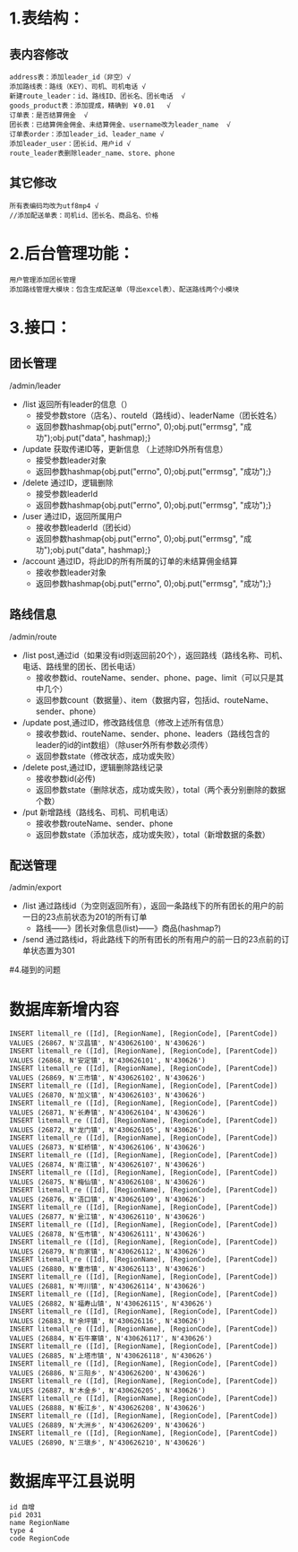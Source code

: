 # 1.表结构：
## 表内容修改
	address表：添加leader_id（非空）√
	添加路线表：路线（KEY）、司机、司机电话 √
	新建route_leader：id、路线ID、团长名、团长电话  √  
	goods_product表：添加提成，精确到 ￥0.01   √
	订单表：是否结算佣金  √
	团长表：已结算佣金佣金、未结算佣金、username改为leader_name  √
	订单表order：添加leader_id、leader_name √
	添加leader_user：团长id、用户id √
	route_leader表删除leader_name、store、phone

## 其它修改
	所有表编码均改为utf8mp4 √
	//添加配送单表：司机id、团长名、商品名、价格

# 2.后台管理功能：
	用户管理添加团长管理
	添加路线管理大模块：包含生成配送单（导出excel表）、配送路线两个小模块

# 3.接口：
## 团长管理
/admin/leader
* /list 返回所有leader的信息（）
	* 接受参数store（店名）、routeId（路线id）、leaderName（团长姓名）
	* 返回参数hashmap{obj.put("errno", 0);obj.put("errmsg", "成功");obj.put("data", hashmap);}
* /update 获取传递ID等，更新信息 （上述除ID外所有信息）
	* 接受参数leader对象
	* 返回参数hashmap{obj.put("errno", 0);obj.put("errmsg", "成功");}
* /delete 通过ID，逻辑删除
	* 接受参数leaderId
	* 返回参数hashmap{obj.put("errno", 0);obj.put("errmsg", "成功");}
* /user 通过ID，返回所属用户
	* 接收参数leaderId（团长id）
	* 返回参数hashmap{obj.put("errno", 0);obj.put("errmsg", "成功");obj.put("data", hashmap);}
* /account 通过ID，将此ID的所有所属的订单的未结算佣金结算
	* 接收参数leader对象
	* 返回参数hashmap{obj.put("errno", 0);obj.put("errmsg", "成功");}
## 路线信息
/admin/route
* /list post,通过id（如果没有id则返回前20个），返回路线（路线名称、司机、电话、路线里的团长、团长电话）
	* 接收参数id、routeName、sender、phone、page、limit（可以只是其中几个）
	* 返回参数count（数据量）、item（数据内容，包括id、routeName、sender、phone）
* /update post,通过ID，修改路线信息（修改上述所有信息）
	* 接收参数id、routeName、sender、phone、leaders（路线包含的leader的id的int数组）（除user外所有参数必须传）
	* 返回参数state（修改状态，成功或失败）
* /delete post,通过ID，逻辑删除路线记录
	* 接收参数id(必传)
	* 返回参数state（删除状态，成功或失败），total（两个表分别删除的数据个数）
* /put 新增路线（路线名、司机、司机电话）
	* 接收参数routeName、sender、phone
	* 返回参数state（添加状态，成功或失败），total（新增数据的条数）
## 配送管理
/admin/export
* /list 通过路线id（为空则返回所有），返回一条路线下的所有团长的用户的前一日的23点前状态为201的所有订单
	* 路线——》团长对象信息(list)——》商品(hashmap?)
* /send 通过路线id，将此路线下的所有团长的所有用户的前一日的23点前的订单状态置为301

#4.碰到的问题
## 

# 数据库新增内容
	INSERT litemall_re ([Id], [RegionName], [RegionCode], [ParentCode]) VALUES (26867, N'汉昌镇', N'430626100', N'430626')
	INSERT litemall_re ([Id], [RegionName], [RegionCode], [ParentCode]) VALUES (26868, N'安定镇', N'430626101', N'430626')
	INSERT litemall_re ([Id], [RegionName], [RegionCode], [ParentCode]) VALUES (26869, N'三市镇', N'430626102', N'430626')
	INSERT litemall_re ([Id], [RegionName], [RegionCode], [ParentCode]) VALUES (26870, N'加义镇', N'430626103', N'430626')
	INSERT litemall_re ([Id], [RegionName], [RegionCode], [ParentCode]) VALUES (26871, N'长寿镇', N'430626104', N'430626')
	INSERT litemall_re ([Id], [RegionName], [RegionCode], [ParentCode]) VALUES (26872, N'龙门镇', N'430626105', N'430626')
	INSERT litemall_re ([Id], [RegionName], [RegionCode], [ParentCode]) VALUES (26873, N'虹桥镇', N'430626106', N'430626')
	INSERT litemall_re ([Id], [RegionName], [RegionCode], [ParentCode]) VALUES (26874, N'南江镇', N'430626107', N'430626')
	INSERT litemall_re ([Id], [RegionName], [RegionCode], [ParentCode]) VALUES (26875, N'梅仙镇', N'430626108', N'430626')
	INSERT litemall_re ([Id], [RegionName], [RegionCode], [ParentCode]) VALUES (26876, N'浯口镇', N'430626109', N'430626')
	INSERT litemall_re ([Id], [RegionName], [RegionCode], [ParentCode]) VALUES (26877, N'瓮江镇', N'430626110', N'430626')
	INSERT litemall_re ([Id], [RegionName], [RegionCode], [ParentCode]) VALUES (26878, N'伍市镇', N'430626111', N'430626')
	INSERT litemall_re ([Id], [RegionName], [RegionCode], [ParentCode]) VALUES (26879, N'向家镇', N'430626112', N'430626')
	INSERT litemall_re ([Id], [RegionName], [RegionCode], [ParentCode]) VALUES (26880, N'童市镇', N'430626113', N'430626')
	INSERT litemall_re ([Id], [RegionName], [RegionCode], [ParentCode]) VALUES (26881, N'岑川镇', N'430626114', N'430626')
	INSERT litemall_re ([Id], [RegionName], [RegionCode], [ParentCode]) VALUES (26882, N'福寿山镇', N'430626115', N'430626')
	INSERT litemall_re ([Id], [RegionName], [RegionCode], [ParentCode]) VALUES (26883, N'余坪镇', N'430626116', N'430626')
	INSERT litemall_re ([Id], [RegionName], [RegionCode], [ParentCode]) VALUES (26884, N'石牛寨镇', N'430626117', N'430626')
	INSERT litemall_re ([Id], [RegionName], [RegionCode], [ParentCode]) VALUES (26885, N'上塔市镇', N'430626118', N'430626')
	INSERT litemall_re ([Id], [RegionName], [RegionCode], [ParentCode]) VALUES (26886, N'三阳乡', N'430626200', N'430626')
	INSERT litemall_re ([Id], [RegionName], [RegionCode], [ParentCode]) VALUES (26887, N'木金乡', N'430626205', N'430626')
	INSERT litemall_re ([Id], [RegionName], [RegionCode], [ParentCode]) VALUES (26888, N'板江乡', N'430626208', N'430626')
	INSERT litemall_re ([Id], [RegionName], [RegionCode], [ParentCode]) VALUES (26889, N'大洲乡', N'430626209', N'430626')
	INSERT litemall_re ([Id], [RegionName], [RegionCode], [ParentCode]) VALUES (26890, N'三墩乡', N'430626210', N'430626')



# 数据库平江县说明
	id 自增
	pid 2031
	name RegionName
	type 4
	code RegionCode